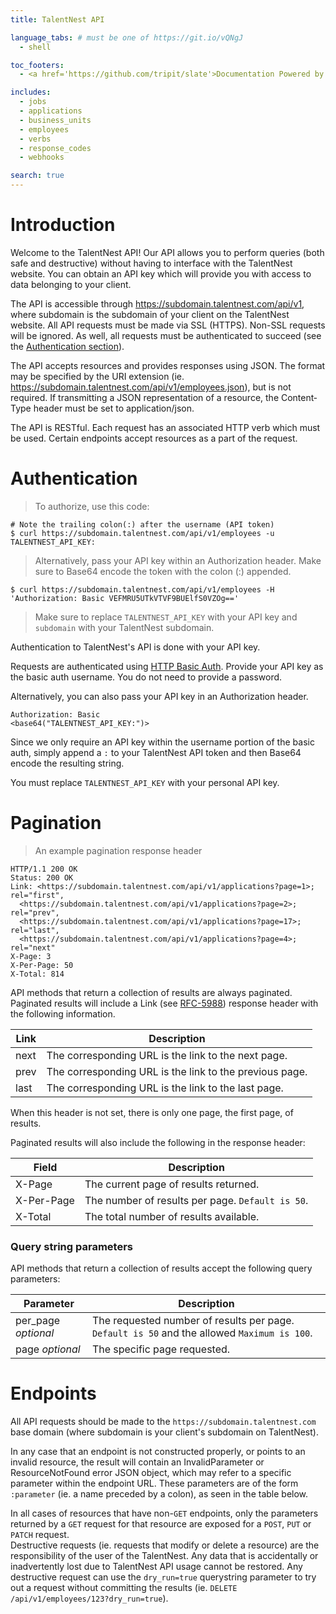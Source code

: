 ```yaml
---
title: TalentNest API

language_tabs: # must be one of https://git.io/vQNgJ
  - shell

toc_footers:
  - <a href='https://github.com/tripit/slate'>Documentation Powered by Slate</a>

includes:
  - jobs
  - applications
  - business_units
  - employees
  - verbs
  - response_codes
  - webhooks

search: true
---
```


# Introduction

Welcome to the TalentNest API! Our API allows you to perform queries (both safe and destructive) without having to interface with the TalentNest website. You can obtain an API key which will provide you with access to data belonging to your client.

The API is accessible through https://subdomain.talentnest.com/api/v1, where subdomain is the subdomain of your client on the TalentNest website. All API requests must be made via SSL (HTTPS). Non-SSL requests will be ignored. As well, all requests must be authenticated to succeed (see the [Authentication section](#authentication)).

The API accepts resources and provides responses using JSON. The format may be specified by the URI extension (ie. https://subdomain.talentnest.com/api/v1/employees.json), but is not required. If transmitting a JSON representation of a resource, the Content‐Type header must be set to application/json.

The API is RESTful. Each request has an associated HTTP verb which must be used. Certain endpoints accept resources as a part of the request.

# Authentication

> To authorize, use this code:

```shell
# Note the trailing colon(:) after the username (API token)
$ curl https://subdomain.talentnest.com/api/v1/employees -u TALENTNEST_API_KEY:
```

> Alternatively, pass your API key within an Authorization header. Make sure to Base64 encode the token with the colon (:) appended.

```shell
$ curl https://subdomain.talentnest.com/api/v1/employees -H 'Authorization: Basic VEFMRU5UTkVTVF9BUElfS0VZOg=='
```

> Make sure to replace `TALENTNEST_API_KEY` with your API key and `subdomain` with your TalentNest subdomain.

Authentication to TalentNest's API is done with your API key.

Requests are authenticated using [HTTP Basic Auth](https://en.wikipedia.org/wiki/Basic_access_authentication). Provide your API key as the basic auth username. You do not need to provide a password.

Alternatively, you can also pass your API key in an Authorization header.

<code>Authorization: Basic \<base64("TALENTNEST_API_KEY:")></code>

Since we only require an API key within the username portion of the basic auth, simply append a `:` to your TalentNest API token and then Base64 encode the resulting string.

<aside class="notice">
You must replace <code>TALENTNEST_API_KEY</code> with your personal API key.
</aside>

# Pagination

> An example pagination response header

```shell
HTTP/1.1 200 OK
Status: 200 OK
Link: <https://subdomain.talentnest.com/api/v1/applications?page=1>; rel="first",
  <https://subdomain.talentnest.com/api/v1/applications?page=2>; rel="prev",
  <https://subdomain.talentnest.com/api/v1/applications?page=17>; rel="last",
  <https://subdomain.talentnest.com/api/v1/applications?page=4>; rel="next"
X-Page: 3
X-Per-Page: 50
X-Total: 814
```

API methods that return a collection of results are always paginated. Paginated results will include a Link (see [RFC-5988](https://tools.ietf.org/html/rfc5988)) response header with the following information.

Link | Description
--------- | -----------
next | The corresponding URL is the link to the next page.
prev | The corresponding URL is the link to the previous page.
last | The corresponding URL is the link to the last page.

<aside class="notice">When this header is not set, there is only one page, the first page, of results.
</aside>

Paginated results will also include the following in the response header:

Field | Description
----- | -----------
X-Page | The current page of results returned.
X-Per-Page | The number of results per page. `Default is 50`.
X-Total | The total number of results available.

### Query string parameters

API methods that return a collection of results accept the following query parameters:

Parameter | Description
--------- | -----------
per_page *optional* | The requested number of results per page. `Default is 50` and the allowed `Maximum is 100`.
page *optional* | The specific page requested.

# Endpoints

All API requests should be made to the `https://subdomain.talentnest.com` base domain (where
subdomain is your client's subdomain on TalentNest).

In any case that an endpoint is not constructed properly, or points to an invalid resource, the result will
contain an InvalidParameter or ResourceNotFound error JSON object, which may refer to a specific
parameter within the endpoint URL. These parameters are of the form `:parameter` (ie. a name preceded by
a colon), as seen in the table below.

<aside class="notice">In all cases of resources that have non-<code>GET</code> endpoints, only the parameters returned by a <code>GET</code> request
for that resource are exposed for a <code>POST</code>, <code>PUT</code> or <code>PATCH</code> request.
</aside>

<aside class="warning">Destructive requests (ie. requests that modify or delete a resource) are the responsibility of the user
of the TalentNest. Any data that is accidentally or inadvertently lost due to TalentNest API usage cannot
be restored. Any destructive request can use the <code>dry_run=true</code> querystring parameter to try out a request
without committing the results (ie. <code>DELETE /api/v1/employees/123?dry_run=true</code>).
</aside>
